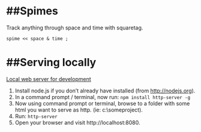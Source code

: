 ##Spimes
========
Track anything through space and time with squaretag.
  ```
  spime << space & time ; 
  ```

##Serving locally
=========
[Local web server for development](http://chrisbitting.com/2014/06/16/local-web-server-for-testing-development-using-node-js-and-http-server/)<br>
1. Install node.js if you don’t already have installed (from http://nodejs.org).
2. In a command prompt / terminal, now run: ```npm install http-server -g```
3. Now using command prompt or terminal, browse to a folder with some html you want to serve as http. (ie: c:\someproject\).
4. Run: ```http-server```
5. Open your browser and visit http://localhost:8080.
